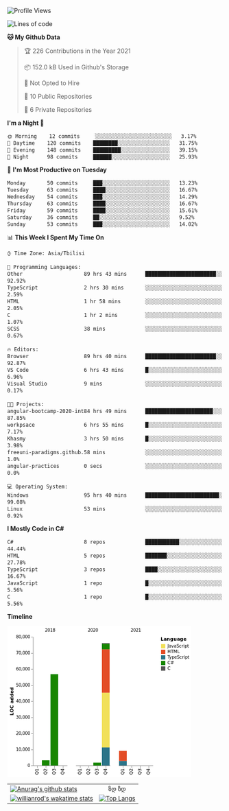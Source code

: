 <!--START_SECTION:waka-->
![Profile Views](http://img.shields.io/badge/Profile%20Views-120-blue)

![Lines of code](https://img.shields.io/badge/From%20Hello%20World%20I%27ve%20Written-146919%20lines%20of%20code-blue)

**🐱 My Github Data** 

> 🏆 226 Contributions in the Year 2021
 > 
> 📦 152.0 kB Used in Github's Storage 
 > 
> 🚫 Not Opted to Hire
 > 
> 📜 10 Public Repositories 
 > 
> 🔑 6 Private Repositories  
 > 
**I'm a Night 🦉** 

```text
🌞 Morning    12 commits     ░░░░░░░░░░░░░░░░░░░░░░░░░   3.17% 
🌆 Daytime    120 commits    ████████░░░░░░░░░░░░░░░░░   31.75% 
🌃 Evening    148 commits    █████████░░░░░░░░░░░░░░░░   39.15% 
🌙 Night      98 commits     ██████░░░░░░░░░░░░░░░░░░░   25.93%

```
📅 **I'm Most Productive on Tuesday** 

```text
Monday       50 commits     ███░░░░░░░░░░░░░░░░░░░░░░   13.23% 
Tuesday      63 commits     ████░░░░░░░░░░░░░░░░░░░░░   16.67% 
Wednesday    54 commits     ███░░░░░░░░░░░░░░░░░░░░░░   14.29% 
Thursday     63 commits     ████░░░░░░░░░░░░░░░░░░░░░   16.67% 
Friday       59 commits     ████░░░░░░░░░░░░░░░░░░░░░   15.61% 
Saturday     36 commits     ██░░░░░░░░░░░░░░░░░░░░░░░   9.52% 
Sunday       53 commits     ███░░░░░░░░░░░░░░░░░░░░░░   14.02%

```


📊 **This Week I Spent My Time On** 

```text
⌚︎ Time Zone: Asia/Tbilisi

💬 Programming Languages: 
Other                    89 hrs 43 mins      ███████████████████████░░   92.92% 
TypeScript               2 hrs 30 mins       ░░░░░░░░░░░░░░░░░░░░░░░░░   2.59% 
HTML                     1 hr 58 mins        ░░░░░░░░░░░░░░░░░░░░░░░░░   2.05% 
C                        1 hr 2 mins         ░░░░░░░░░░░░░░░░░░░░░░░░░   1.07% 
SCSS                     38 mins             ░░░░░░░░░░░░░░░░░░░░░░░░░   0.67%

🔥 Editors: 
Browser                  89 hrs 40 mins      ███████████████████████░░   92.87% 
VS Code                  6 hrs 43 mins       █░░░░░░░░░░░░░░░░░░░░░░░░   6.96% 
Visual Studio            9 mins              ░░░░░░░░░░░░░░░░░░░░░░░░░   0.17%

🐱‍💻 Projects: 
angular-bootcamp-2020-int84 hrs 49 mins      ██████████████████████░░░   87.85% 
workpsace                6 hrs 55 mins       █░░░░░░░░░░░░░░░░░░░░░░░░   7.17% 
Khasmy                   3 hrs 50 mins       █░░░░░░░░░░░░░░░░░░░░░░░░   3.98% 
freeuni-paradigms.github.58 mins             ░░░░░░░░░░░░░░░░░░░░░░░░░   1.0% 
angular-practices        0 secs              ░░░░░░░░░░░░░░░░░░░░░░░░░   0.0%

💻 Operating System: 
Windows                  95 hrs 40 mins      ████████████████████████░   99.08% 
Linux                    53 mins             ░░░░░░░░░░░░░░░░░░░░░░░░░   0.92%

```

**I Mostly Code in C#** 

```text
C#                       8 repos             ███████████░░░░░░░░░░░░░░   44.44% 
HTML                     5 repos             ███████░░░░░░░░░░░░░░░░░░   27.78% 
TypeScript               3 repos             ████░░░░░░░░░░░░░░░░░░░░░   16.67% 
JavaScript               1 repo              █░░░░░░░░░░░░░░░░░░░░░░░░   5.56% 
C                        1 repo              █░░░░░░░░░░░░░░░░░░░░░░░░   5.56%

```


**Timeline**

![Chart not found](https://raw.githubusercontent.com/LukeSamkharadze/LukeSamkharadze/main/charts/bar_graph.png) 


<!--END_SECTION:waka-->

|||
| ------------- |:-------------:|
| [![Anurag's github stats](https://github-readme-stats.vercel.app/api?username=LukeSamkharadze&count_private=true&theme=dark&show_icons=true&custom_title=Github%20Stats)](https://github.com/anuraghazra/github-readme-stats)      | ზდ ზდ |
| [![willianrod's wakatime stats](https://github-readme-stats.vercel.app/api/wakatime?username=LukeSamkharadze&theme=dark&langs_count=9&custom_title=Weekly%20Stats)](https://github.com/anuraghazra/github-readme-stats)      | [![Top Langs](https://github-readme-stats.vercel.app/api/top-langs/?username=LukeSamkharadze&theme=dark&langs_count=9&custom_title=Repositories)](https://github.com/anuraghazra/github-readme-stats)|

<!--
[![Anurag's github stats](https://github-readme-stats.vercel.app/api?username=LukeSamkharadze&count_private=true&theme=dark&show_icons=true&custom_title=Github%20Stats)](https://github.com/anuraghazra/github-readme-stats)
[![willianrod's wakatime stats](https://github-readme-stats.vercel.app/api/wakatime?username=LukeSamkharadze&theme=dark&langs_count=9&custom_title=Weekly%20Stats)](https://github.com/anuraghazra/github-readme-stats)
[![Top Langs](https://github-readme-stats.vercel.app/api/top-langs/?username=LukeSamkharadze&theme=dark&langs_count=9&custom_title=Repositories)](https://github.com/anuraghazra/github-readme-stats)
-->
